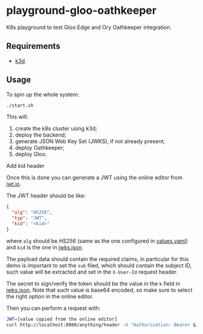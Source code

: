 # playground-gloo-oathkeeper

K8s playground to test Gloo Edge and Ory Oathkeeper integration.

## Requirements

* [k3d](https://k3d.io/).

## Usage

To spin up the whole system:

```sh
./start.sh
```

This will:

1. create the k8s cluster using k3d;
2. deploy the backend;
3. generate JSON Web Key Set (JWKS), if not already present;
4. deploy Oathkeeper;
5. deploy Gloo.

Add kid header

Once this is done you can generate a JWT using the online editor from
[jwt.io](https://jwt.io/).

The JWT header should be like:

```json
{
  "alg": "HS256",
  "typ": "JWT",
  "kid": "<kid>"
}
```

where `alg` should be *HS256* (same as the one configured in
[values.yaml](./oathkeeper/values.yaml)) and `kid` is the one in
[jwks.json](./oathkeeper/jwks.json).

The payload data should contain the required claims, in particular for this
demo is important to set the `sub` filed, which should contain the subject ID,
such value will be extracted and set in the `X-User-Id` request header.

The secret to sign/verify the token should be the value in the `k` field in
[jwks.json](./oathkeeper/jwks.json). Note that such value is base64 encoded, so
make sure to select the right option in the online editor.

Then you can perform a request with:

```sh
JWT=[value copied from the online editor]
curl http://localhost:8080/anything/header -H "Authorization: Bearer $JWT"
```

